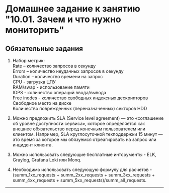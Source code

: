 # Домашнее задание к занятию "10.01. Зачем и что нужно мониторить"

## Обязательные задания

1. Набор метрик:  
Rate – количество запросов в секунду  
Errors – количество неудачных запросов в секунду  
Duration – количество времени на запрос  
CPU - загрузка ЦПУ  
RAM/swap - использование памяти  
IOPS - количество операций ввода/вывода  
Free inodes - количество свободных индексных дескрипторов  
Свободное место на диске  
Количество поврежденных (переназначенных) секторов HDD  

2. Можно предложить SLA (Service level agreement) — это «соглашение об уровне доступности сервиса», которое определяется как внешнее
 обязательство перед конечным пользователем или клиентом. Например, SLA круглосуточной техподдержки 15 минут — это время за которое мы обязуемся отреагировать на запрос или инцидент клиента.  
 
3. Можно использовать следующие бесплатные интсрументы - ELK, Graylog, Grafana Loki или Monq.  

4. Необходимо использовать следующую формулу для расчетов - (summ_1xx_requests + summ_2xx_requests + summ_3xx_requests + summ_4xx_requests + summ_5xx_requests)/summ_all_requests.  

---
